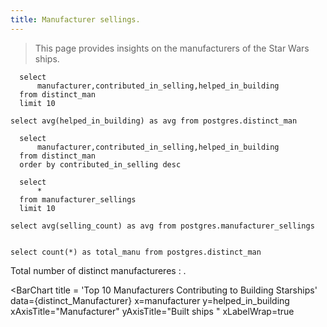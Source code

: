 ```yaml
---
title: Manufacturer sellings.
---
```

> This page provides insights on the manufacturers of the Star Wars ships.


```distinct_Manufacturer
  select
      manufacturer,contributed_in_selling,helped_in_building
  from distinct_man
  limit 10
```
```averageBuildinggAmount
select avg(helped_in_building) as avg from postgres.distinct_man
```
```distinct_Manufacturer_no_limit
  select
      manufacturer,contributed_in_selling,helped_in_building
  from distinct_man
  order by contributed_in_selling desc

```

```manufacturer_sellings
  select
      *
  from manufacturer_sellings
  limit 10
```
```averageSellingAmount
select avg(selling_count) as avg from postgres.manufacturer_sellings
```



```KPIs
```
```total_manu
select count(*) as total_manu from postgres.distinct_man
```

Total number of distinct manufactureres : **<Value  data={total_manu} value=total_manu/>**.

<BarChart
  title = 'Top 10 Manufacturers Contributing to Building Starships' 
  data={distinct_Manufacturer}
  x=manufacturer
  y=helped_in_building
  xAxisTitle="Manufacturer"
	yAxisTitle="Built ships "
  xLabelWrap=true
>
  <ReferenceLine data={averageBuildinggAmount} y= avg label='average built amount'/>
</BarChart>

<ScatterPlot 
  data={distinct_Manufacturer}
  title = 'Amout of contributed selling credits for each manufacturers' 
  x=manufacturer
  y=contributed_in_selling
  xAxisTitle="Manufacturer"
  yAxisTitle="Amount in credits"
  yMin= 0
  sort=true
  shape= diamond
  xLabelWrap=true
/>

<DataTable data={distinct_Manufacturer_no_limit}/>